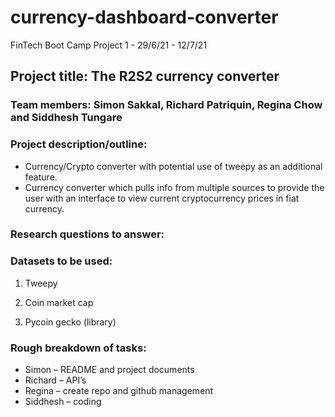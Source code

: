 # currency-dashboard-converter

FinTech Boot Camp Project 1 - 29/6/21 - 12/7/21

## Project title: The R2S2 currency converter 

### Team members: Simon Sakkal, Richard Patriquin, Regina Chow and Siddhesh Tungare

### Project description/outline:

* Currency/Crypto converter with potential use of tweepy as an additional feature.
* Currency converter which pulls info from multiple sources to provide the user with an interface to view current cryptocurrency prices in fiat currency.

### Research questions to answer:

### Datasets to be used:

1. Tweepy

2. Coin market cap

3. Pycoin gecko (library)

### Rough breakdown of tasks:

* Simon – README and project documents
* Richard – API’s
* Regina – create repo and github management
* Siddhesh – coding
